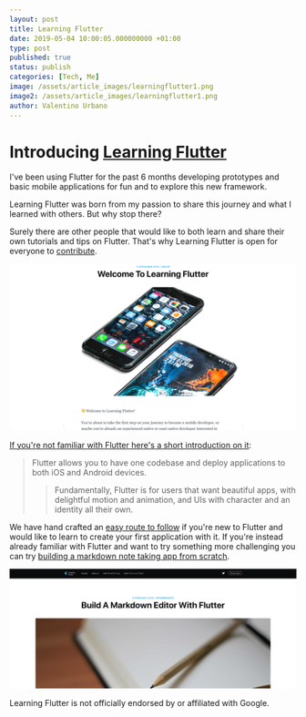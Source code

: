 ```yaml
---
layout: post
title: Learning Flutter
date: 2019-05-04 10:00:05.000000000 +01:00
type: post
published: true
status: publish
categories: [Tech, Me]
image: /assets/article_images/learningflutter1.png
image2: /assets/article_images/learningflutter1.png
author: Valentino Urbano
---
```


# Introducing [Learning Flutter][1]

I've been using Flutter for the past 6 months developing prototypes and basic mobile applications for fun and to explore this new framework.

Learning Flutter was born from my passion to share this journey and what I learned with others. But why stop there?

Surely there are other people that would like to both learn and share their own tutorials and tips on Flutter. That's why Learning Flutter is open for everyone to [contribute][2].

![](/assets/article_images/learningflutter3.png)

[If you're not familiar with Flutter here's a short introduction on it][5]:

> Flutter allows you to have one codebase and deploy applications to both iOS and Android devices.
>
> > Fundamentally, Flutter is for users that want beautiful apps, with delightful motion and animation, and UIs with character and an identity all their own.

We have hand crafted an [easy route to follow][3] if you're new to Flutter and would like to learn to create your first application with it. If you're instead already familiar with Flutter and want to try something more challenging you can try [building a markdown note taking app from scratch][4].

![](/assets/article_images/learningflutter2.png)

Learning Flutter is not officially endorsed by or affiliated with Google.

[1]: https://learningflutter.net/
[2]: https://learningflutter.net/contribute/
[3]: https://learningflutter.net/welcome-learn-flutter/
[4]: https://learningflutter.net/flutter-markdown-editor
[5]: https://learningflutter.net/what-is-flutter/
